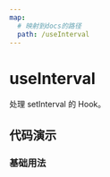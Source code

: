 ```yaml
---
map:
  # 映射到docs的路径
  path: /useInterval
---
```


# useInterval

处理 setInterval 的 Hook。

## 代码演示

### 基础用法

<demo src="./demo/demo.vue"
  language="vue"
  title="基本用法"
  desc="每2000ms，执行一次">
</demo>
